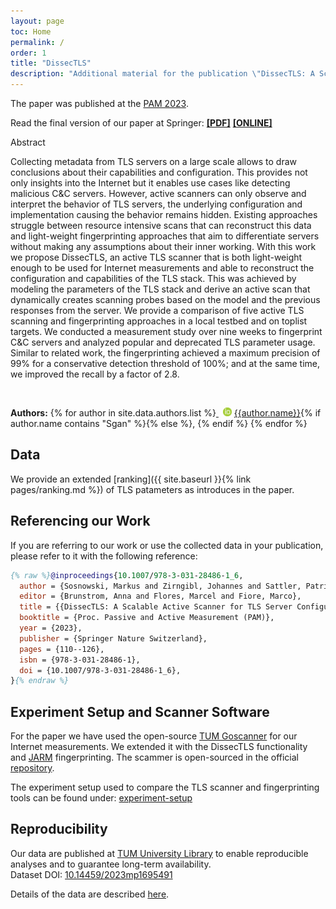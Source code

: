 ```yaml
---
layout: page
toc: Home
permalink: /
order: 1
title: "DissecTLS"
description: "Additional material for the publication \"DissecTLS: A Scalable Active Scanner for TLS Server Configurations, Capabilities, and TLS Fingerprinting\" and acces to measruemnt data and code."
---
```


The paper was published at the [PAM 2023](https://pam2023.networks.imdea.org/).

Read the final version of our paper at Springer: **[[PDF]](https://link.springer.com/content/pdf/10.1007/978-3-031-28486-1_6.pdf)** **[[ONLINE]](https://link.springer.com/chapter/10.1007/978-3-031-28486-1_6)**

<div class="accordion-box">
  <div class="accordion-box__title">
    Abstract
  </div>
  <div class="accordion-box__content">
      <p>Collecting metadata from TLS servers on a large scale allows to draw conclusions about their capabilities and configuration.
This provides not only insights into the Internet but it enables use cases like detecting malicious C&C servers.
However, active scanners can only observe and interpret the behavior of TLS servers, the underlying configuration and implementation causing the behavior remains hidden.
Existing approaches struggle between resource intensive scans that can reconstruct this data and light-weight fingerprinting approaches that aim to differentiate servers without making any assumptions about their inner working.
With this work we propose DissecTLS, an active TLS scanner that is both light-weight enough to be used for Internet measurements and able to reconstruct the configuration and capabilities of the TLS stack.
This was achieved by modeling the parameters of the TLS stack and derive an active scan that dynamically creates scanning probes based on the model and the previous responses from the server.
We provide a comparison of five active TLS scanning and fingerprinting approaches in a local testbed and on toplist targets. 
We conducted a measurement study over nine weeks to fingerprint C&C servers and analyzed popular and deprecated TLS parameter usage.
Similar to related work, the fingerprinting achieved a maximum precision of 99% for a conservative detection threshold of 100%; and at the same time, we improved the recall by a factor of 2.8.</p>
  </div>
</div><br>

**Authors:**
{% for author in site.data.authors.list %}<a style="border-bottom: none" href="https://orcid.org/{{author.orcid}}">
<img src="assets/ORCIDiD_icon16x16.png" style="width: 1em; margin-inline-start: 0.5em;" alt="ORCID iD icon"/></a>
[{{author.name}}](https://orcid.org/{{author.orcid}}){% if author.name contains "Sgan" %}{% else %}, {% endif %}
{% endfor %}

## Data

We provide an extended [ranking]({{ site.baseurl }}{% link pages/ranking.md %}) of TLS patameters as introduces in the paper.

## Referencing our Work

If you are referring to our work or use the collected data in your publication, please refer to it with the following reference:

```bib
{% raw %}@inproceedings{10.1007/978-3-031-28486-1_6,
  author = {Sosnowski, Markus and Zirngibl, Johannes and Sattler, Patrick and Carle, Georg},
  editor = {Brunstrom, Anna and Flores, Marcel and Fiore, Marco},
  title = {{DissecTLS: A Scalable Active Scanner for TLS Server Configurations, Capabilities, and TLS Fingerprinting}},
  booktitle = {Proc. Passive and Active Measurement (PAM)},
  year = {2023},
  publisher = {Springer Nature Switzerland},
  pages = {110--126},
  isbn = {978-3-031-28486-1},
  doi = {10.1007/978-3-031-28486-1_6},
}{% endraw %}
```


## Experiment Setup and Scanner Software

For the paper we have used the open-source [TUM Goscanner](https://github.com/tumi8/goscanner) for our Internet measurements. We extended it with the DissecTLS functionality and [JARM](https://github.com/salesforce/jarm) fingerprinting.
The scammer is open-sourced in the official [repository](https://github.com/tumi8/goscanner).

The experiment setup used to compare the TLS scanner and fingerprinting tools can be found under: [experiment-setup](https://github.com/dissectls/experiment-setup)


## Reproducibility

Our data are published at [TUM University Library](https://mediatum.ub.tum.de/1695491) to enable reproducible analyses and to guarantee long-term availability.<br>
Dataset DOI: [10.14459/2023mp1695491](https://doi.org/10.14459/2023mp1695491)

Details of the data are described [here](/data/).
